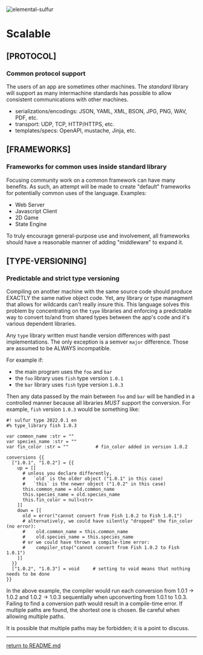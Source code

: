 ![elemental-sulfur](https://upload.wikimedia.org/wikipedia/commons/thumb/8/88/Sulfur_-_El_Desierto_mine%2C_San_Pablo_de_Napa%2C_Daniel_Campos_Province%2C_Potos%C3%AD%2C_Bolivia.jpg/220px-Sulfur_-_El_Desierto_mine%2C_San_Pablo_de_Napa%2C_Daniel_Campos_Province%2C_Potos%C3%AD%2C_Bolivia.jpg "Elemental Sulfer as seen on Wikipedia. Credit: Iifar")

# Scalable

## [PROTOCOL]
### Common protocol support

The users of an app are sometimes other machines. The *standard* library will support as many intermachine standards has possible to allow consistent communications with other machines.

* serializations/encodings: JSON, YAML, XML, BSON, JPG, PNG, WAV, PDF, etc.
* transport: UDP, TCP, HTTP/HTTPS, etc.
* templates/specs: OpenAPI, mustache, Jinja, etc.

## [FRAMEWORKS]
### Frameworks for common uses inside standard library

Focusing community work on a common framework can have many benefits. As such, an attempt will be made to create "default" frameworks for potentially common uses of the language. Examples:

* Web Server
* Javascript Client
* 2D Game
* State Engine

To truly encourage general-purpose use and involvement, all frameworks should have a reasonable manner of adding "middleware" to expand it.

## [TYPE-VERSIONING]
### Predictable and strict type versioning

Compiling on another machine with the same source code should produce EXACTLY the same native object code. Yet, any library or type managment that allows for wildcards can't really insure this. This language solves this problem by concentrating on the `type` libraries and enforcing a predictable way to convert to/and from shared types between the app's code and it's various dependent libraries.

Any `type` library written must handle version differences with past implementations. The only exception is a semver `major` difference. Those are assumed to be ALWAYS incompatible.

For example if:

* the main program uses the `foo` and `bar`
* the `foo` library uses `fish` type version `1.0.1`
* the `bar` library uses `fish` type version `1.0.3`

Then any data passed by the main between `foo` and `bar` will be handled in a controlled manner because all libraries *MUST* support the conversion. For example, `fish` version `1.0.3` would be something like:

```sulfur
#! sulfur type 2022.0.1 en
#% type_library fish 1.0.3

var common_name :str = ""
var species_name :str = ""
var fin_color :str = ""          # fin_color added in version 1.0.2

conversions {{
  ["1.0.1", "1.0.2"] = {{
    up = [[
      # unless you declare differently,
      #   `old` is the older object ("1.0.1" in this case)
      #   `this` is the newer object ("1.0.2" in this case)
      this.common_name = old.common_name
      this.species_name = old.species_name
      this.fin_color = null<str>
    ]]
    down = [[
      old = error("cannot convert from Fish 1.0.2 to Fish 1.0.1")
      # alternatively, we could have silently "dropped" the fin_color (no error):
      #    old.common_name = this.common_name
      #    old.species_name = this.species_name
      # or we could have thrown a compile-time error:
      #    compiler_stop("cannot convert from Fish 1.0.2 to Fish 1.0.1")
    ]]
  }}
  ["1.0.2", "1.0.3"] = void     # setting to void means that nothing needs to be done
}}
```

In the above example, the compiler would run each conversion from 1.0.1 -> 1.0.2 and 1.0.2 -> 1.0.3 sequentially when upconverting from 1.0.1 to 1.0.3. Failing to find a conversion path would result in a compile-time error. If multiple paths are found, the shortest one is chosen. Be careful when allowing multiple paths.

It is possible that multiple paths may be forbidden; it is a point to discuss.

----

[return to README.md](README.md)
